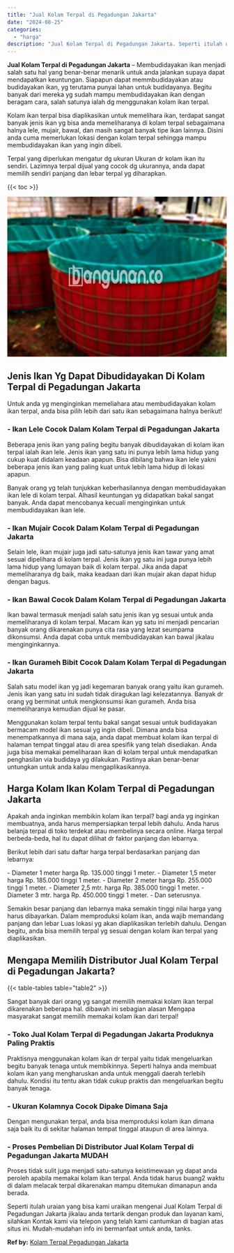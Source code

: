 ```yaml
---
title: "Jual Kolam Terpal di Pegadungan Jakarta"
date: "2024-08-25"
categories: 
  - "harga"
description: "Jual Kolam Terpal di Pegadungan Jakarta. Seperti itulah uraian yang bisa kami uraikan mengenai Jual Kolam Terpal di Pegadungan Jakarta jikalau anda tertarik..."
---
```


**Jual Kolam Terpal di Pegadungan Jakarta** – Membudidayakan ikan menjadi salah satu hal yang benar-benar menarik untuk anda jalankan supaya dapat mendapatkan keuntungan. Siapapun dapat memmbudidayakan atau budidayakan ikan, yg terutama punyai lahan untuk budidayanya. Begitu banyak dari mereka yg sudah mampu membudidayakan ikan dengan beragam cara, salah satunya ialah dg menggunakan kolam ikan terpal.

Kolam ikan terpal bisa diaplikasikan untuk memelihara ikan, terdapat sangat banyak jenis ikan yg bisa anda memeliharanya di kolam terpal sebagaimana halnya lele, mujair, bawal, dan masih sangat banyak tipe ikan lainnya. Disini anda cuma memerlukan lokasi dengan kolam terpal sehingga mampu membudidayakan ikan yang ingin dibeli.

Terpal yang diperlukan mengatur dg ukuran Ukuran dr kolam ikan itu sendiri. Lazimnya terpal dijual yang cocok dg ukurannya, anda dapat memilih sendiri panjang dan lebar terpal yg diharapkan.

{{< toc >}}

![Jual Kolam Terpal di Pegadungan Jakarta](/images/jual-kolam-terpal-41.png)

## Jenis Ikan Yg Dapat Dibudidayakan Di Kolam Terpal di Pegadungan Jakarta

Untuk anda yg menginginkan memeliahara atau membudidayakan kolam ikan terpal, anda bisa pilih lebih dari satu ikan sebagaimana halnya berikut!

### \- Ikan Lele Cocok Dalam Kolam Terpal di Pegadungan Jakarta

Beberapa jenis ikan yang paling begitu banyak dibudidayakan di kolam ikan terpal ialah ikan lele. Jenis ikan yang satu ini punya lebih lama hidup yang cukup kuat didalam keadaan apapun. Bisa dibilang bahwa ikan lele yakni beberapa jenis ikan yang paling kuat untuk lebih lama hidup di lokasi apapun.

Banyak orang yg telah tunjukkan keberhasilannya dengan membudidayakan ikan lele di kolam terpal. Alhasil keuntungan yg didapatkan bakal sangat banyak. Anda dapat mencobanya kecuali menginginkan untuk membudidayakan ikan lele.

### \- Ikan Mujair Cocok Dalam Kolam Terpal di Pegadungan Jakarta

Selain lele, ikan mujair juga jadi satu-satunya jenis ikan tawar yang amat sesuai dipelihara di kolam terpal. Jenis ikan yg satu ini juga punya lebih lama hidup yang lumayan baik di kolam terpal. Jika anda dapat memeliharanya dg baik, maka keadaan dari ikan mujair akan dapat hidup dengan bagus.

### \- Ikan Bawal Cocok Dalam Kolam Terpal di Pegadungan Jakarta

Ikan bawal termasuk menjadi salah satu jenis ikan yg sesuai untuk anda memeliharanya di kolam terpal. Macam ikan yg satu ini menjadi pencarian banyak orang dikarenakan punya cita rasa yang lezat seumpama dikonsumsi. Anda dapat coba untuk membudidayakan kan bawal jikalau menginginkannya.

### \- Ikan Gurameh Bibit Cocok Dalam Kolam Terpal di Pegadungan Jakarta

Salah satu model ikan yg jadi kegemaran banyak orang yaitu ikan gurameh. Jenis ikan yang satu ini sudah tidak diragukan lagi kelezatannya. Banyak dr orang yg berminat untuk mengkonsumsi ikan gurameh. Anda bisa memeliharanya kemudian dijual ke pasar.

Menggunakan kolam terpal tentu bakal sangat sesuai untuk budidayakan bermacam model ikan sesuai yg ingin dibeli. Dimana anda bisa menempatkannya di mana saja, anda dapat membuat kolam ikan terpal di halaman tempat tinggal atau di area spesifik yang telah disediakan. Anda juga bisa memakai pemeliharaan ikan di kolam terpal untuk mendapatkan penghasilan via budidaya yg dilakukan. Pastinya akan benar-benar untungkan untuk anda kalau mengaplikasikannya.

## Harga Kolam Ikan Kolam Terpal di Pegadungan Jakarta

Apakah anda inginkan membikin kolam ikan terpal? bagi anda yg inginkan membuatnya, anda harus mempersiapkan terpal lebih dahulu. Anda harus belanja terpal di toko terdekat atau membelinya secara online. Harga terpal berbeda-beda, hal itu dapat dilihat dr faktor panjang dan lebarnya.

Berikut lebih dari satu daftar harga terpal berdasarkan panjang dan lebarnya:

\- Diameter 1 meter harga Rp. 135.000 tinggi 1 meter. - Diameter 1,5 meter harga Rp. 185.000 tinggi 1 meter. - Diameter 2 meter harga Rp. 255.000 tinggi 1 meter. - Diameter 2,5 mtr. harga Rp. 385.000 tinggi 1 meter. - Diameter 3 mtr. harga Rp. 450.000 tinggi 1 meter. - Dan seterusnya.

Semakin besar panjang dan lebarnya maka semakin tinggi nilai harga yang harus dibayarkan. Dalam memproduksi kolam ikan, anda wajib memandang panjang dan lebar Luas lokasi yg akan diaplikasikan terlebih dahulu. Dengan begitu, anda bisa memilih terpal yg sesuai dengan kolam ikan terpal yang diaplikasikan.

## Mengapa Memilih Distributor Jual Kolam Terpal di Pegadungan Jakarta?

{{< table-tables table="table2" >}}

Sangat banyak dari orang yg sangat memilih memakai kolam ikan terpal dikarenakan beberapa hal. dibawah ini sebagian alasan Mengapa masyarakat sangat memilih memakai kolam ikan dari terpal!

### \- Toko Jual Kolam Terpal di Pegadungan Jakarta Produknya Paling Praktis

Praktisnya menggunakan kolam ikan dr terpal yaitu tidak mengeluarkan begitu banyak tenaga untuk membikinnya. Seperti halnya anda membuat kolam ikan yang mengharuskan anda untuk menggali daerah terlebih dahulu. Kondisi itu tentu akan tidak cukup praktis dan mengeluarkan begitu banyak tenaga.

### \- Ukuran Kolamnya Cocok Dipake Dimana Saja

Dengan mengunakan terpal, anda bisa memproduksi kolam ikan dimana saja baik itu di sekitar halaman tempat tinggal ataupun di area lainnya.

### \- Proses Pembelian Di Distributor Jual Kolam Terpal di Pegadungan Jakarta MUDAH

Proses tidak sulit juga menjadi satu-satunya keistimewaan yg dapat anda peroleh apabila memakai kolam ikan terpal. Anda tidak harus buang2 waktu di dalam melacak terpal dikarenakan mampu ditemukan dimanapun anda berada.

Seperti itulah uraian yang bisa kami uraikan mengenai Jual Kolam Terpal di Pegadungan Jakarta jikalau anda tertarik dengan produk dan layanan kami, silahkan Kontak kami via telepon yang telah kami cantumkan di bagian atas situs ini. Mudah-mudahan info ini bermanfaat untuk anda, tanks.

**Ref by:** [Kolam Terpal Pegadungan Jakarta](https://id.wikipedia.org/wiki/Kolam)
